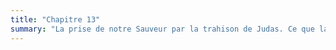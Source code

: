 ```yaml
---
title: "Chapitre 13"
summary: "La prise de notre Sauveur par la trahison de Judas. Ce que la très-pure Marie fit dans cette occasion, et quelques mystères qui s’y passèrent."
---
```



